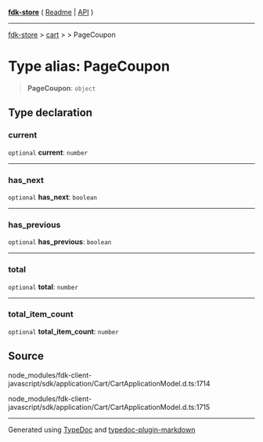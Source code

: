[**fdk-store**](../../../README.md) ( [Readme](../../../README.md) \| [API](../../../API.md) )

---

[fdk-store](../../../API.md) > [cart](../../README.md) > [<internal>](../README.md) > PageCoupon

# Type alias: PageCoupon

> **PageCoupon**: `object`

## Type declaration

### current

`optional` **current**: `number`

---

### has_next

`optional` **has_next**: `boolean`

---

### has_previous

`optional` **has_previous**: `boolean`

---

### total

`optional` **total**: `number`

---

### total_item_count

`optional` **total_item_count**: `number`

## Source

node_modules/fdk-client-javascript/sdk/application/Cart/CartApplicationModel.d.ts:1714

node_modules/fdk-client-javascript/sdk/application/Cart/CartApplicationModel.d.ts:1715

---

Generated using [TypeDoc](https://typedoc.org/) and [typedoc-plugin-markdown](https://www.npmjs.com/package/typedoc-plugin-markdown)
